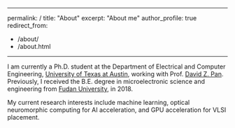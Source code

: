 <!--
 * @Author: Jake Gu
 * @Date: 2019-12-16 22:08:27
 * @LastEditors: Jake Gu
 * @LastEditTime: 2019-12-16 22:08:27
 -->
---
permalink: /
title: "About"
excerpt: "About me"
author_profile: true
redirect_from:
  - /about/
  - /about.html
---



I am currently a Ph.D. student at the Department of Electrical and Computer Engineering, [University of Texas at Austin](https://www.utexas.edu/), working with Prof. [David Z. Pan](http://www.ece.utexas.edu/~dpan/).
Previously, I received the B.E. degree in microelectronic science and engineering from [Fudan University](http://www.fudan.edu.cn/en/), in 2018.

My current research interests include machine learning, optical neuromorphic computing for AI acceleration, and GPU acceleration for VLSI placement.
